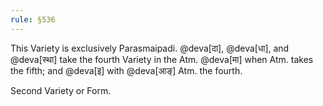 ```yaml
---
rule: §536
---
```


This Variety is exclusively Parasmaipadi. @deva[दा], @deva[धा], and @deva[स्था] take the fourth Variety in the Atm. @deva[मा] when Atm. takes the fifth; and @deva[इ] with @deva[आङ्] Atm. the fourth.

Second Variety or Form.